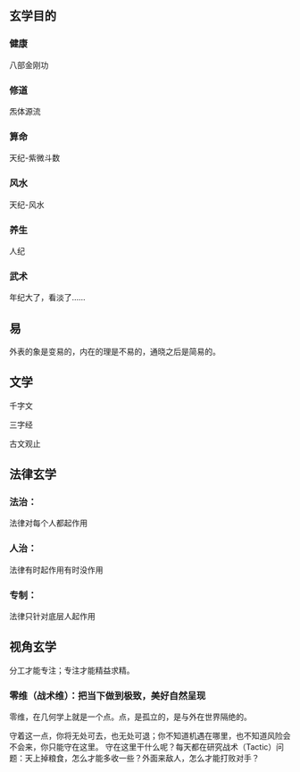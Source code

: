 ## 玄学目的
### 健康
八部金刚功
### 修道
炁体源流
### 算命
天纪-紫微斗数
### 风水
天纪-风水
### 养生
人纪
### 武术
年纪大了，看淡了……
## 易

外表的象是变易的，内在的理是不易的，通晓之后是简易的。

## 文学

千字文

三字经

古文观止


## 法律玄学
### 法治：
法律对每个人都起作用
### 人治：
法律有时起作用有时没作用
### 专制：
法律只针对底层人起作用

## 视角玄学
分工才能专注；专注才能精益求精。
### 零维（战术维）：把当下做到极致，美好自然呈现

零维，在几何学上就是一个点。点，是孤立的，是与外在世界隔绝的。

守着这一点，你将无处可去，也无处可退；你不知道机遇在哪里，也不知道风险会不会来，你只能守在这里。
守在这里干什么呢？每天都在研究战术（Tactic）问题：天上掉粮食，怎么才能多收一些？外面来敌人，怎么才能打败对手？


